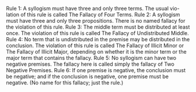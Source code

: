 Rule 1: A syllogism must have three and only three terms. The usual vio-
lation of this rule is called The Fallacy of Four Terms.
Rule 2: A syllogism must have three and only three propositions. There
is no named fallacy for the violation of this rule.
Rule 3: The middle term must be distributed at least once. The violation
of this rule is called The Fallacy of Undistributed Middle.
Rule 4: No term that is undistributed in the premise may be distributed
in the conclusion. The violation of this rule is called The Fallacy of Illicit Minor or The Fallacy of Illicit Major, depending on whether it is the minor term or the major term that contains the fallacy.
Rule 5: No syllogism can have two negative premises. The fallacy here is called simply the fallacy of Two Negative Premises.
Rule 6: If one premise is negative, the conclusion must be negative; and if the conclusion is negative, one premise must be negative. (No name for this fallacy; just the rule.)
